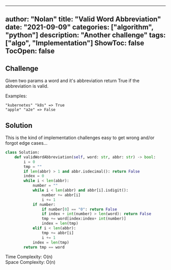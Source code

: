 
---
author: "Nolan"
title: "Valid Word Abbreviation"
date: "2021-09-09"
categories: ["algorithm", "python"]
description: "Another challenge"
tags: ["algo", "Implementation"]
ShowToc: false
TocOpen: false
---

## Challenge

Given two params a word and it's abbreviation return True if the abbreviation is valid.

Examples:

```shell
"kubernetes" "k8s" => True
"apple" "a2e" => False
```
## Solution

This is the kind of implementation challenges easy to get wrong and/or forgot edge cases...

```python
class Solution:
    def validWordAbbreviation(self, word: str, abbr: str) -> bool:
        i = 0
        tmp = ""
        if len(abbr) > 1 and abbr.isdecimal(): return False
        index = 0
        while i < len(abbr):
            number = ""
            while i < len(abbr) and abbr[i].isdigit():
                number += abbr[i]
                i += 1
            if number:
                if number[0] == "0": return False
                if index + int(number) > len(word): return False
                tmp += word[index:index+ int(number)] 
                index = len(tmp)
            elif i < len(abbr):
                tmp += abbr[i]
                i += 1
            index = len(tmp)
        return tmp == word
```

Time Complexity: O(n)  
Space Complexity: O(n)  